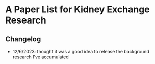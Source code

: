 # A Paper List for Kidney Exchange Research

## Changelog
 - 12/6/2023: thought it was a good idea to release the background research I've accumulated

